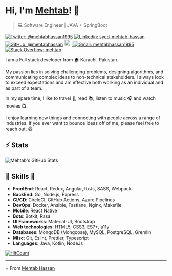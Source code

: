 # Hi, I'm [Mehtab](https://github.com/mehtabhassan)! 👋

>  💻 Software Engineer | JAVA + SpringBoot

[![Twitter: @mehtabhassan1995](https://img.shields.io/twitter/follow/availchet?style=social)](https://twitter.com/mehtabhasssan1995)
[![Linkedin: syed-mehtab-hassan](https://img.shields.io/badge/-Chetanya%20Kandhari-blue?style=flat-square&logo=Linkedin&logoColor=white&link=https://pk.linkedin.com/in/syed-mehtab-hassan-22932714a/)](https://pk.linkedin.com/in/syed-mehtab-hassan-22932714a)
[![GitHub: @mehtabhassan](https://img.shields.io/github/followers/availchet?label=follow&style=social)](https://github.com/mehtabhassan)
<a href="https://dev.to/availchet">
  <img src="https://d2fltix0v2e0sb.cloudfront.net/dev-badge.svg" alt="Chetanya Kandhari's DEV Profile" height="20" width="25">
</a>
[![Gmail: mehtabhassan1995](https://img.shields.io/badge/Gmail-availchet-red)](mailto:mehtabhassan1995@gmail.com)
[![Stack Overflow: mehtab](https://img.shields.io/badge/-Stack%20Overflow-222222?logo=stack-overflow&link=https://stackoverflow.com/users/11046080/syed-mehtab-hassan)](https://stackoverflow.com/users/11046080/syed-mehtab-hassan)

I am a Full stack developer from :house: Karachi, Pakistan.

My passion lies in solving challenging problems, designing algorithms, and communicating complex ideas to non-technical stakeholders.
I always look to exceed expectations and am effective both working as an individual and as part of a team.

In my spare time, I like to travel :walking:, read :books:, listen to music :headphones: and watch movies :tv:.

I enjoy learning new things and connecting with people across a range of industries. 
If you ever want to bounce ideas off of me, please feel free to reach out. 😄

## ⚡ Stats
![Mehtab's GitHub Stats](https://github-readme-stats.vercel.app/api?username=mehtabhassan&hide=["issues"]&show_icons=true)

##  🎉 Skills  🎉
- **FrontEnd**: React, Redux, Angular, RxJs, SASS, Webpack
- **BackEnd**: Go, Node.js, Express
- **CI/CD**: CircleCI, GitHub Actions, Azure Pipelines
- **DevOps**: Docker, Ansible, Fastlane, Nginx, Makefile
- **Mobile**: React Native
- **Bots**: Botkit, Rasa
- **UI Frameworks**: Material-UI, Bootstrap
- **Web technologies**: HTML5, CSS3, ES7+, a11y
- **Databases**: MongoDB (Mongoose), MySQL, PostgreSQL, Gremlin
- **Misc**: Git, Eslint, Prettier, Typescript
- **Languages**: Java, Kotlin, NodeJs

[![HitCount](http://hits.dwyl.com/availchet/availchet.svg)](http://hits.dwyl.com/availchet/availchet)

---
⭐️ From [Mehtab Hassan](https://github.com/mehtabhassan)
